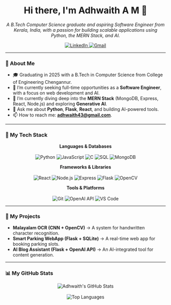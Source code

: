 <h1 align="center">Hi there, I'm Adhwaith A M 👋</h1>

<p align="center">
  <em>A B.Tech Computer Science graduate and aspiring Software Engineer from Kerala, India, with a passion for building scalable applications using Python, the MERN Stack, and AI.</em>
</p>

<p align="center">
  <a href="https://www.linkedin.com/in/adhwaitham" target="_blank">
    <img src="https://img.shields.io/badge/LinkedIn-0077B5?style=for-the-badge&logo=linkedin&logoColor=white" alt="LinkedIn"/>
  </a>
  <a href="mailto:adhwaith43@gmail.com">
    <img src="https://img.shields.io/badge/Gmail-D14836?style=for-the-badge&logo=gmail&logoColor=white" alt="Gmail"/>
  </a>
</p>

---

### 🚀 About Me

- 🎓 Graduating in 2025 with a B.Tech in Computer Science from College of Engineering Chengannur.
- 🔭 I’m currently seeking full-time opportunities as a **Software Engineer**, with a focus on web development and AI.
- 🌱 I’m currently diving deep into the **MERN Stack** (MongoDB, Express, React, Node.js) and exploring **Generative AI**.
- 💬 Ask me about **Python**, **Flask**, **React**, and building AI-powered tools.
- 📫 How to reach me: **adhwaith43@gmail.com**.

---

### 🧠 My Tech Stack

<p align="center">
  <strong>Languages & Databases</strong><br/><br/>
  <img src="https://img.shields.io/badge/Python-3776AB?style=for-the-badge&logo=python&logoColor=white" alt="Python"/>
  <img src="https://img.shields.io/badge/JavaScript-F7DF1E?style=for-the-badge&logo=javascript&logoColor=black" alt="JavaScript"/>
  <img src="https://img.shields.io/badge/C-A8B9CC?style=for-the-badge&logo=c&logoColor=white" alt="C"/>
  <img src="https://img.shields.io/badge/SQL-4479A1?style=for-the-badge&logo=mysql&logoColor=white" alt="SQL"/>
  <img src="https://img.shields.io/badge/MongoDB-47A248?style=for-the-badge&logo=mongodb&logoColor=white" alt="MongoDB"/>
</p>

<p align="center">
  <strong>Frameworks & Libraries</strong><br/><br/>
  <img src="https://img.shields.io/badge/React-20232A?style=for-the-badge&logo=react&logoColor=61DAFB" alt="React"/>
  <img src="https://img.shields.io/badge/Node.js-339933?style=for-the-badge&logo=node.js&logoColor=white" alt="Node.js"/>
  <img src="https://img.shields.io/badge/Express-000000?style=for-the-badge&logo=express&logoColor=white" alt="Express"/>
  <img src="https://img.shields.io/badge/Flask-000000?style=for-the-badge&logo=flask&logoColor=white" alt="Flask"/>
  <img src="https://img.shields.io/badge/OpenCV-5C3EE8?style=for-the-badge&logo=opencv&logoColor=white" alt="OpenCV"/>
</p>

<p align="center">
  <strong>Tools & Platforms</strong><br/><br/>
  <img src="https://img.shields.io/badge/Git-F05032?style=for-the-badge&logo=git&logoColor=white" alt="Git"/>
  <img src="https://img.shields.io/badge/OpenAI-412991?style=for-the-badge&logo=openai&logoColor=white" alt="OpenAI API"/>
  <img src="https://img.shields.io/badge/VS_Code-007ACC?style=for-the-badge&logo=visual-studio-code&logoColor=white" alt="VS Code"/>
</p>

---

### 🔬 My Projects
- **Malayalam OCR (CNN + OpenCV)** → A system for handwritten character recognition.
- **Smart Parking WebApp (Flask + SQLite)** → A real-time web app for booking parking slots.
- **AI Blog Assistant (Flask + OpenAI API)** → An AI-integrated tool for content generation.

---

### 📊 My GitHub Stats

<p align="center">
  <img src="https://github-readme-stats.vercel.app/api?username=adhwaith43&show_icons=true&theme=radical" alt="Adhwaith's GitHub Stats" />
  <br/>
  <br/>
  <img src="https://github-readme-stats.vercel.app/api/top-langs/?username=adhwaith43&layout=compact&theme=radical" alt="Top Languages" />
  <br/>
  
</p>
